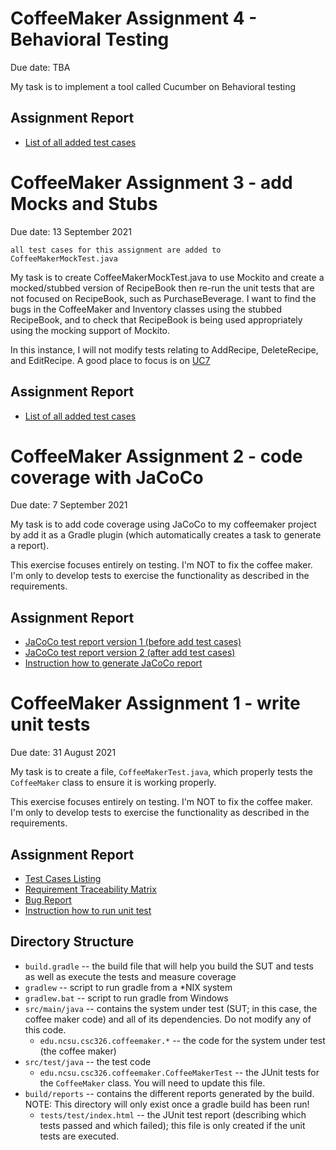 CoffeeMaker Assignment 4 - Behavioral Testing
=================================

Due date: TBA

My task is to implement a tool called Cucumber on Behavioral testing

## Assignment Report
* [List of all added test cases]()

CoffeeMaker Assignment 3 - add Mocks and Stubs 
=================================

Due date: 13 September 2021

```
all test cases for this assignment are added to CoffeeMakerMockTest.java
```

My task is to create CoffeeMakerMockTest.java to use Mockito and create a mocked/stubbed version of RecipeBook then re-run the unit tests that are not focused on RecipeBook, such as PurchaseBeverage.  I want to find the bugs in the CoffeeMaker and Inventory classes using the stubbed RecipeBook, and to check that RecipeBook is being used appropriately using the mocking support of Mockito.

In this instance, I will not modify tests relating to AddRecipe, DeleteRecipe, and EditRecipe. A good place to focus is on [UC7](../../wiki/UC7:%20PurchaseBeverage)

## Assignment Report
* [List of all added test cases](../../wiki/Test%20cases%20with%20mock%20recipeBook)

CoffeeMaker Assignment 2 - code coverage with JaCoCo
=================================

Due date: 7 September 2021

My task is to add code coverage using JaCoCo to my coffeemaker project by add it as a Gradle plugin (which automatically creates a task to generate a report).

This exercise focuses entirely on testing.  I'm NOT to fix the coffee maker.  I'm only to develop tests to exercise the functionality as described in the requirements.

## Assignment Report

* [JaCoCo test report version 1 (before add test cases)](../../wiki/Before%20add%20test%20cases)
* [JaCoCo test report version 2 (after add test cases)](../../wiki/After%20add%20test%20cases)
* [Instruction how to generate JaCoCo report](../../wiki/How%20to%20generate%20JaCoCo%20report)

CoffeeMaker Assignment 1 - write unit tests
=================================

Due date: 31 August 2021

My task is to create a file, `CoffeeMakerTest.java`, which properly tests the `CoffeeMaker` class to ensure it is working properly. 

This exercise focuses entirely on testing.  I'm NOT to fix the coffee maker.  I'm only to develop tests to exercise the functionality as described in the requirements.

## Assignment Report
* [Test Cases Listing](../../wiki/Test%20Case)
* [Requirement Traceability Matrix](../../wiki/Requirement%20Traceability%20Matrix)
* [Bug Report](../../wiki/Bug%20Report)
* [Instruction how to run unit test](../../wiki/Instruction%20how%20to%20run%20tests)


## Directory Structure
 * `build.gradle` -- the build file that will help you build the SUT and tests as well as execute the tests and measure coverage
 * `gradlew` -- script to run gradle from a *NIX system
 * `gradlew.bat` -- script to run gradle from Windows
 * `src/main/java` -- contains the system under test (SUT; in this case, the coffee maker code) and all of its dependencies.  Do not modify any of this code.
   - `edu.ncsu.csc326.coffeemaker.*` -- the code for the system under test (the coffee maker)
 * `src/test/java` -- the test code
   - `edu.ncsu.csc326.coffeemaker.CoffeeMakerTest` -- the JUnit tests for the `CoffeeMaker` class.  You will need to update this file.
 * `build/reports` -- contains the different reports generated by the build.  NOTE: This directory will only exist once a gradle build has been run!
   - `tests/test/index.html` -- the JUnit test report (describing which tests passed and which failed); this file is only created if the unit tests are executed.
